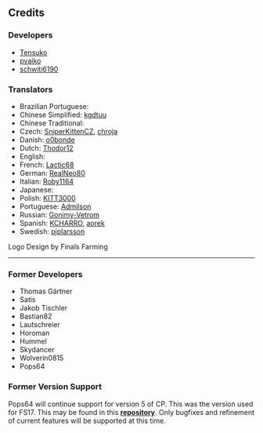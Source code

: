 ## Credits
### Developers
* [Tensuko](/Tensuko)
* [pvaiko](/pvaiko)
* [schwiti6190](/schwiti6190)

### Translators
* Brazilian Portuguese: 
* Chinese Simplified: [kgdtuu](/kgdtuu)
* Chinese Traditional:
* Czech: [SniperKittenCZ](/SniperKittenCZ), [chroja](/chroja)
* Danish: [o0bonde](/o0bonde)
* Dutch: [Thodor12](/Thodor12)
* English: 
* French: [Lactic68](/Lactic68)
* German: [RealNeo80](/RealNeo80)
* Italian: [Roby1164](/Roby1164)
* Japanese: 
* Polish: [KITT3000](/KITT3000)
* Portuguese: [Admilson](/Admilson)
* Russian: [Gonimy-Vetrom](/Gonimy-Vetrom)
* Spanish: [KCHARRO](/KCHARRO), [aorek](/aorek)
* Swedish: [piplarsson](/piplarsson)

Logo Design by Finals Farming

___

### Former Developers
* Thomas Gärtner
* Satis
* Jakob Tischler
* Bastian82
* Lautschreier
* Horoman
* Hummel
* Skydancer
* Wolverin0815
* Pops64

### Former Version Support
Pops64 will continue support for version 5 of CP. This was the version used for FS17. This may be found in this **[repository](https://github.com/pops64/courseplay)**. Only bugfixes and refinement of current features will be supported at this time.
